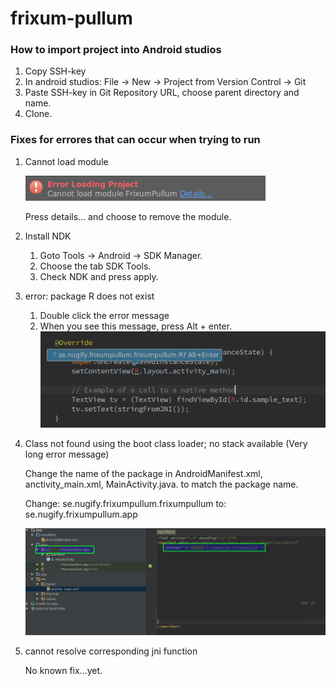 # frixum-pullum
### How to import project into Android studios
1. Copy SSH-key
2. In android studios: File -> New -> Project from Version Control -> Git
3. Paste SSH-key in Git Repository URL, choose parent directory and name.
4. Clone.

### Fixes for errores that can occur when trying to run
1. Cannot load module
 
    ![missing module](/READMEimgs/Selection_054.png)

    Press details... and choose to remove the module.

2. Install NDK
   1. Goto Tools -> Android -> SDK Manager.
   2. Choose the tab SDK Tools.
   3. Check NDK and press apply.

3. error: package R does not exist
   1. Double click the error message
   2. When you see this message, press Alt + enter.
   ![resolve R](/READMEimgs/Selection_056.png)

4. Class not found using the boot class loader; no stack available
   (Very long error message)
   
   Change the name of the package in AndroidManifest.xml, anctivity_main.xml, MainActivity.java.
   to match the package name.

   Change: se.nugify.frixumpullum.frixumpullum
   to: se.nugify.frixumpullum.app
   
   ![package name](/READMEimgs/Selection_057.png)
   
5. cannot resolve corresponding jni function
   
   No known fix...yet.